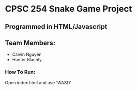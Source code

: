 # CPSC 254 Snake Game Project
## Programmed in HTML/Javascript
## Team Members:
* Calvin Nguyen
* Hunter Blachly

### How To Run:
Open index.html and use 'WASD' 
